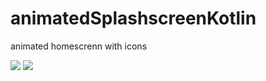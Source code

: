 # animatedSplashscreenKotlin
animated homescrenn with icons



<img src="https://s3.amazonaws.com/khata/bill/cb2f0557-54b5-4a52-8e7b-4beca4aa0de9.jpg">
<img src="https://s3.amazonaws.com/khata/bill/6cebaaf6-ab29-4540-a968-7f8b2267a113.jpg">
